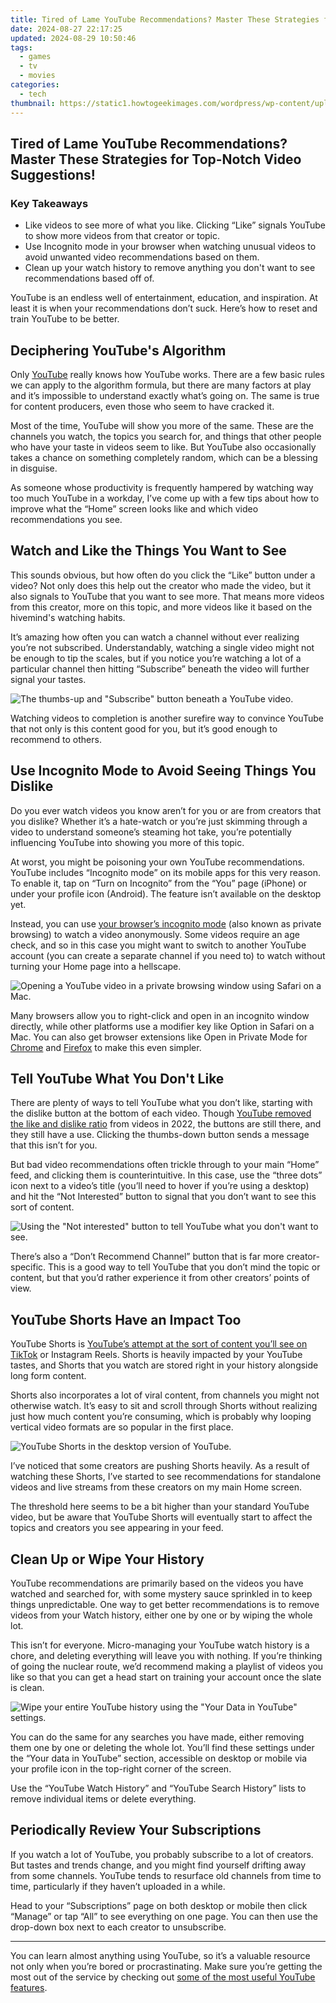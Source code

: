 ```yaml
---
title: Tired of Lame YouTube Recommendations? Master These Strategies for Top-Notch Video Suggestions!
date: 2024-08-27 22:17:25
updated: 2024-08-29 10:50:46
tags:
  - games
  - tv
  - movies
categories:
  - tech
thumbnail: https://static1.howtogeekimages.com/wordpress/wp-content/uploads/2024/03/shutterstock_2193163923.jpg
---
```


## Tired of Lame YouTube Recommendations? Master These Strategies for Top-Notch Video Suggestions!

### Key Takeaways

* Like videos to see more of what you like. Clicking “Like” signals YouTube to show more videos from that creator or topic.
* Use Incognito mode in your browser when watching unusual videos to avoid unwanted video recommendations based on them.
* Clean up your watch history to remove anything you don't want to see recommendations based off of.

 YouTube is an endless well of entertainment, education, and inspiration. At least it is when your recommendations don’t suck. Here’s how to reset and train YouTube to be better.

##  Deciphering YouTube's Algorithm

 Only [YouTube](http://www.youtube.com) really knows how YouTube works. There are a few basic rules we can apply to the algorithm formula, but there are many factors at play and it’s impossible to understand exactly what’s going on. The same is true for content producers, even those who seem to have cracked it.

 Most of the time, YouTube will show you more of the same. These are the channels you watch, the topics you search for, and things that other people who have your taste in videos seem to like. But YouTube also occasionally takes a chance on something completely random, which can be a blessing in disguise.

 As someone whose productivity is frequently hampered by watching way too much YouTube in a workday, I’ve come up with a few tips about how to improve what the “Home” screen looks like and which video recommendations you see.

##  Watch and Like the Things You Want to See

 This sounds obvious, but how often do you click the “Like” button under a video? Not only does this help out the creator who made the video, but it also signals to YouTube that you want to see more. That means more videos from this creator, more on this topic, and more videos like it based on the hivemind's watching habits.

 It’s amazing how often you can watch a channel without ever realizing you’re not subscribed. Understandably, watching a single video might not be enough to tip the scales, but if you notice you’re watching a lot of a particular channel then hitting “Subscribe” beneath the video will further signal your tastes.

![The thumbs-up and "Subscribe" button beneath a YouTube video.](https://static1.howtogeekimages.com/wordpress/wp-content/uploads/2024/03/like_and_subscribe.png) 

 Watching videos to completion is another surefire way to convince YouTube that not only is this content good for you, but it’s good enough to recommend to others.

##  Use Incognito Mode to Avoid Seeing Things You Dislike

 Do you ever watch videos you know aren’t for you or are from creators that you dislike? Whether it’s a hate-watch or you’re just skimming through a video to understand someone’s steaming hot take, you’re potentially influencing YouTube into showing you more of this topic.

 At worst, you might be poisoning your own YouTube recommendations. YouTube includes “Incognito mode” on its mobile apps for this very reason. To enable it, tap on “Turn on Incognito” from the “You” page (iPhone) or under your profile icon (Android). The feature isn’t available on the desktop yet.

 Instead, you can use [your browser’s incognito mode](https://extra-hints.techidaily.com/2024-approved-convert-spoken-words-into-text-effortlessly-using-ms-word/) (also known as private browsing) to watch a video anonymously. Some videos require an age check, and so in this case you might want to switch to another YouTube account (you can create a separate channel if you need to) to watch without turning your Home page into a hellscape.

![Opening a YouTube video in a private browsing window using Safari on a Mac.](https://static1.howtogeekimages.com/wordpress/wp-content/uploads/2024/03/incognito_youtube.png) 

 Many browsers allow you to right-click and open in an incognito window directly, while other platforms use a modifier key like Option in Safari on a Mac. You can also get browser extensions like Open in Private Mode for [Chrome](https://chromewebstore.google.com/detail/open-in-private-mode/fcmoifjllifgjedihhcmbhjmfakcadcm?pli=1) and [Firefox](https://addons.mozilla.org/en-US/firefox/addon/open-in-private-mode/) to make this even simpler.

##  Tell YouTube What You Don't Like

 There are plenty of ways to tell YouTube what you don’t like, starting with the dislike button at the bottom of each video. Though [YouTube removed the like and dislike ratio](https://extra-hints.techidaily.com/virtual-world-trips-with-pals-metaverse-classics/) from videos in 2022, the buttons are still there, and they still have a use. Clicking the thumbs-down button sends a message that this isn’t for you.

 But bad video recommendations often trickle through to your main “Home” feed, and clicking them is counterintuitive. In this case, use the “three dots” icon next to a video’s title (you’ll need to hover if you’re using a desktop) and hit the “Not Interested” button to signal that you don’t want to see this sort of content.

![Using the "Not interested" button to tell YouTube what you don't want to see.](https://static1.howtogeekimages.com/wordpress/wp-content/uploads/2024/03/not_interested.png) 

 There’s also a “Don’t Recommend Channel” button that is far more creator-specific. This is a good way to tell YouTube that you don’t mind the topic or content, but that you’d rather experience it from other creators’ points of view.

##  YouTube Shorts Have an Impact Too

 YouTube Shorts is [YouTube’s attempt at the sort of content you’ll see on TikTok](https://facebook-record-videos.techidaily.com/updated-ace-advertising-and-analytics-youtubes-universal-monetization-techniques-for-2024/) or Instagram Reels. Shorts is heavily impacted by your YouTube tastes, and Shorts that you watch are stored right in your history alongside long form content.

 Shorts also incorporates a lot of viral content, from channels you might not otherwise watch. It’s easy to sit and scroll through Shorts without realizing just how much content you’re consuming, which is probably why looping vertical video formats are so popular in the first place.

![YouTube Shorts in the desktop version of YouTube.](https://static1.howtogeekimages.com/wordpress/wp-content/uploads/2024/03/youtube_shorts.png) 

 I’ve noticed that some creators are pushing Shorts heavily. As a result of watching these Shorts, I’ve started to see recommendations for standalone videos and live streams from these creators on my main Home screen.

 The threshold here seems to be a bit higher than your standard YouTube video, but be aware that YouTube Shorts will eventually start to affect the topics and creators you see appearing in your feed.

##  Clean Up or Wipe Your History

 YouTube recommendations are primarily based on the videos you have watched and searched for, with some mystery sauce sprinkled in to keep things unpredictable. One way to get better recommendations is to remove videos from your Watch history, either one by one or by wiping the whole lot.

 This isn’t for everyone. Micro-managing your YouTube watch history is a chore, and deleting everything will leave you with nothing. If you’re thinking of going the nuclear route, we’d recommend making a playlist of videos you like so that you can get a head start on training your account once the slate is clean.

![Wipe your entire YouTube history using the "Your Data in YouTube" settings.](https://static1.howtogeekimages.com/wordpress/wp-content/uploads/2024/03/delete_history.png) 

 You can do the same for any searches you have made, either removing them one by one or deleting the whole lot. You’ll find these settings under the “Your data in YouTube” section, accessible on desktop or mobile via your profile icon in the top-right corner of the screen.

 Use the “YouTube Watch History” and “YouTube Search History” lists to remove individual items or delete everything.

##  Periodically Review Your Subscriptions

 If you watch a lot of YouTube, you probably subscribe to a lot of creators. But tastes and trends change, and you might find yourself drifting away from some channels. YouTube tends to resurface old channels from time to time, particularly if they haven’t uploaded in a while.

 Head to your “Subscriptions” page on both desktop or mobile then click “Manage” or tap “All” to see everything on one page. You can then use the drop-down box next to each creator to unsubscribe.

---

 You can learn almost anything using YouTube, so it’s a valuable resource not only when you’re bored or procrastinating. Make sure you’re getting the most out of the service by checking out [some of the most useful YouTube features](https://extra-lessons.techidaily.com/unraveling-the-art-of-iphone-vr-video-playback/).

<ins class="adsbygoogle"
     style="display:block"
     data-ad-format="autorelaxed"
     data-ad-client="ca-pub-7571918770474297"
     data-ad-slot="1223367746"></ins>



<ins class="adsbygoogle"
     style="display:block"
     data-ad-client="ca-pub-7571918770474297"
     data-ad-slot="8358498916"
     data-ad-format="auto"
     data-full-width-responsive="true"></ins>
